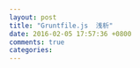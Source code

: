 ```yaml
---
layout: post
title: "Gruntfile.js  浅析"
date: 2016-02-05 17:57:36 +0800
comments: true
categories: 
---
```

